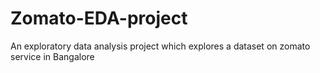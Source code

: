 # Zomato-EDA-project
An exploratory data analysis project which explores a dataset on zomato service in Bangalore 

